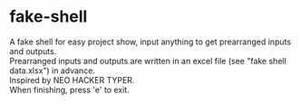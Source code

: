 # fake-shell
A fake shell for easy project show, input anything to get prearranged inputs and outputs.  
Prearranged inputs and outputs are written in an excel file (see "fake shell data.xlsx") in advance.  
Inspired by NEO HACKER TYPER.  
When finishing, press 'e' to exit.  
